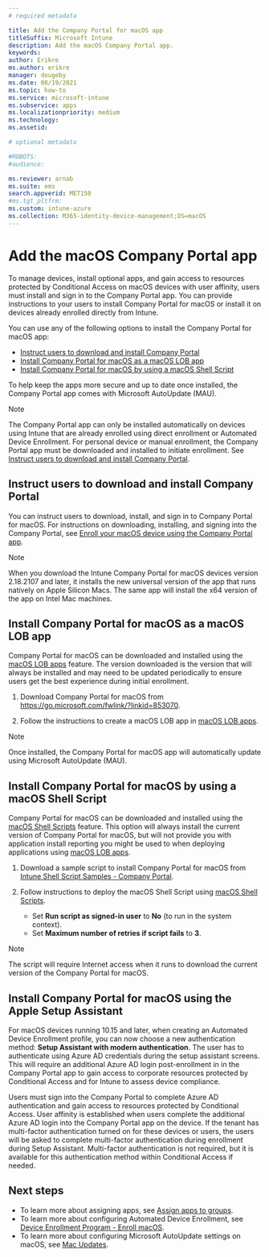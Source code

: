 ```yaml
---
# required metadata

title: Add the Company Portal for macOS app
titleSuffix: Microsoft Intune
description: Add the macOS Company Portal app.
keywords:
author: Erikre
ms.author: erikre
manager: dougeby
ms.date: 08/19/2021
ms.topic: how-to
ms.service: microsoft-intune
ms.subservice: apps
ms.localizationpriority: medium
ms.technology:
ms.assetid: 

# optional metadata

#ROBOTS:
#audience:

ms.reviewer: arnab
ms.suite: ems
search.appverid: MET150
#ms.tgt_pltfrm:
ms.custom: intune-azure
ms.collection: M365-identity-device-management;OS=macOS
---
```


# Add the macOS Company Portal app

To manage devices, install optional apps, and gain access to resources protected by Conditional Access on macOS devices with user affinity, users must install and sign in to the Company Portal app. You can provide instructions to your users to install Company Portal for macOS or install it on devices already enrolled directly from Intune.

You can use any of the following options to install the Company Portal for macOS app:
- [Instruct users to download and install Company Portal](#instruct-users-to-download-and-install-company-portal)
- [Install Company Portal for macOS as a macOS LOB app](#install-company-portal-for-macos-as-a-macos-lob-app)
- [Install Company Portal for macOS by using a macOS Shell Script](#install-company-portal-for-macos-by-using-a-macos-shell-script)

To help keep the apps more secure and up to date once installed, the Company Portal app comes with Microsoft AutoUpdate (MAU).

> [!NOTE]
> The Company Portal app can only be installed automatically on devices using Intune that are already enrolled using direct enrollment or Automated Device Enrollment. For personal device or manual enrollment, the Company Portal app must be downloaded and installed to initiate enrollment. See [Instruct users to download and install Company Portal](#instruct-users-to-download-and-install-company-portal).
## Instruct users to download and install Company Portal

You can instruct users to download, install, and sign in to Company Portal for macOS. For instructions on downloading, installing, and signing into the Company Portal, see [Enroll your macOS device using the Company Portal app](../user-help/enroll-your-device-in-intune-macos-cp.md).

> [!NOTE]
> When you download the Intune Company Portal for macOS devices version 2.18.2107 and later, it installs the new universal version of the app that runs natively on Apple Silicon Macs. The same app will install the x64 version of the app on Intel Mac machines.

##	Install Company Portal for macOS as a macOS LOB app

Company Portal for macOS can be downloaded and installed using the [macOS LOB apps](lob-apps-macos.md) feature. The version downloaded is the version that will always be installed and may need to be updated periodically to ensure users get the best experience during initial enrollment.

1. Download Company Portal for macOS from https://go.microsoft.com/fwlink/?linkid=853070. 

2. Follow the instructions to create a macOS LOB app in [macOS LOB apps](lob-apps-macos.md).

> [!NOTE]
> Once installed, the Company Portal for macOS app will automatically update using Microsoft AutoUpdate (MAU).
## Install Company Portal for macOS by using a macOS Shell Script

Company Portal for macOS can be downloaded and installed using the [macOS Shell Scripts](macos-shell-scripts.md) feature. This option will always install the current version of Company Portal for macOS, but will not provide you with application install reporting you might be used to when deploying applications using [macOS LOB apps](lob-apps-macos.md).

1. Download a sample script to install Company Portal for macOS from [Intune Shell Script Samples - Company Portal](https://github.com/microsoft/shell-intune-samples/tree/master/Apps/Company%20Portal).

2. Follow instructions to deploy the macOS Shell Script using [macOS Shell Scripts](macos-shell-scripts.md). 
    - Set **Run script as signed-in user** to **No** (to run in the system context).
    - Set **Maximum number of retries if script fails** to **3**.

> [!NOTE]
> The script will require Internet access when it runs to download the current version of the Company Portal for macOS. 

## Install Company Portal for macOS using the Apple Setup Assistant

For macOS devices running 10.15 and later, when creating an Automated Device Enrollment profile, you can now choose a new authentication method: **Setup Assistant with modern authentication**. The user has to authenticate using Azure AD credentials during the setup assistant screens. This will require an additional Azure AD login post-enrollment in in the Company Portal app to gain access to corporate resources protected by Conditional Access and for Intune to assess device compliance.

Users must sign into the Company Portal to complete Azure AD authentication and gain access to resources protected by Conditional Access. User affinity is established when users complete the additional Azure AD login into the Company Portal app on the device. If the tenant has multi-factor authentication turned on for these devices or users, the users will be asked to complete multi-factor authentication during enrollment during Setup Assistant. Multi-factor authentication is not required, but it is available for this authentication method within Conditional Access if needed.

## Next steps
- To learn more about assigning apps, see [Assign apps to groups](apps-deploy.md).
- To learn more about configuring Automated Device Enrollment, see [Device Enrollment Program - Enroll macOS](../enrollment/device-enrollment-program-enroll-macos.md).
- To learn more about configuring Microsoft AutoUpdate settings on macOS, see [Mac Updates](/windows/security/threat-protection/microsoft-defender-atp/mac-updates).
